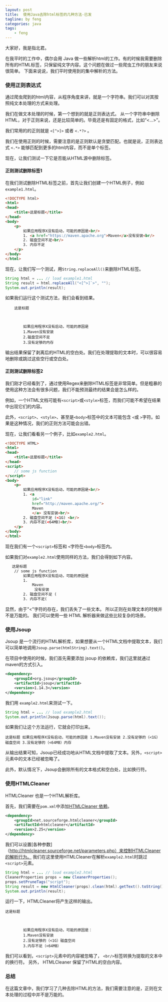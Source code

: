 ```yaml
---
layout: post
title:  使用Java去除html标签的几种方法-已发
tagline: by feng
categories: java
tags: 
    - feng
---
```


大家好，我是指北君。

在我平时的工作中，偶尔会用 Java 做一些解析html的工作。有的时候我需要删除所有的HTML标签，只保留纯文字内容。这个问题在做过一些爬虫工作的朋友来说很简单。 下面来说说，我们平时使用到的集中解析的方法。

<!--more-->

### 使用正则表达式

通过爬虫爬到的html内容，从程序角度来讲，就是一个字符串。我们可以对其按照纯文本处理的方式来处理。 

我们在做文本处理的时候，第一个想到的就是正则表达式。 从一个字符串中删除HTML，对于正则来说，还是比较简单的。毕竟还是有固定的格式，比如“<...>”。

我们常用的的正则就是 `<[^>]>` 或者 `<.*?>` 。

我们在使用正则的时候，需要注意的是正则默认是贪婪匹配。也就是说，正则表达式 `<.*>` 能够匹配到更多的html内容，而不是单个标签。

现在，让我们测试一下它是否能从HTML源中删除标签。

#### 正则测试删除标签1

在我们测试删除HTML标签之前，首先让我们创建一个HTML例子，例如`example1.html`。

```html
<!DOCTYPE html>
<html>
<head>
    <title>这是标题</title>
</head>
<body>
    <p>
        如果应用程序X没有启动，可能的原因是<br/>
        1. <a href="https://maven.apache.org">Maven</a>没有安装<br/>
        2. 磁盘空间不足<br/>
        3. 内存不足
    </p>
</body>
</html>

```

现在，让我们写一个测试，用`String.replaceAll()`来删除HTML标签。

```Java
String html = ... // load example1.html
String result = html.replaceAll("<[^>]`>", "");
System.out.println(result);
```

如果我们运行这个测试方法，我们会看到结果。

```text
    这是标题



        如果应用程序X没有启动，可能的原因是
        1.Maven没有安装
        2.磁盘空间不足
        3.没有足够的内存
```


输出结果保留了剥离后的HTML的空白处。我们在处理提取的文本时，可以很容易地删除或跳过这些空行或空白处。

#### 正则测试删除标签2

我们刚才已经看到了，通过使用Regex来删除HTML标签是非常简单。但是粗暴的使用这种方法会有很多问题，我们不能预测最终的结果会是怎么样的。

例如，一个HTML文档可能有`<script>`或`<style>`标签，而我们可能不希望在结果中出现它们的内容。

此外，`<script>`、`<style>`、甚至是`<body>`标签中的文本可能包含 `<`或 `>`字符。如果是这种情况，我们的正则方法可能会出错。

现在，让我们看看另一个例子，比如`example2.html`。

```html
<!DOCTYPE HTML>
<html>
<head>
    <title>这是标题</title>
</head>
<script>
    // some js function
</script>
<body>
    <p>
        如果应用程序X没有启动，可能的原因是<br/>
        1. <a
            id="link"
            href="http://maven.apache.org/">
            Maven
            </a> 没有安装<br/>
        2. 磁盘空间不足 (<1G) <br/>
        3. 内存不足(<64MB)<br/>
    </p>
</body>
</html>
```
现在我们有一个`<script>`标签和 `<`字符在`<body>`标签内。

如果我们对`example2.html`使用同样的方法，我们会得到如下内容。

```HTML
   这是标题
    // some js function
        如果应用程序X没有启动，可能的原因是
        1. 
            Maven
             没有安装
        2. 磁盘空间不足 (
        3. 内存不足(
```

显然，由于"<"字符的存在，我们丢失了一些文本。 所以正则在处理文本的时候并不是万能的。 我们可以使用一些 HTML 解析器来做这些比较复杂的场景。

### 使用Jsoup

Jsoup 是一个流行的HTML解析库，如果想要从一个HTML文档中提取文本，我们可以简单地调用`Jsoup.parse(htmlString).text()`。

在项目中使用的时候，我们首先需要添加 jsoup 的依赖库，我们这里就通过maven的方式引入。

```XML
<dependency>
    <groupId>org.jsoup</groupId>
    <artifactId>jsoup</artifactId>
    <version>1.14.3</version>
</dependency>
```

我们用 `example2.html`来测试一下。

```Java
String html = ... // load example2.html
System.out.println(Jsoup.parse(html).text());
```

如果我们让这个方法运行，它就会打印出来。

```text
这是标题 如果应用程序X没有启动，可能的原因是 1.Maven没有安装 2.没有足够的（<1G）磁盘空间 3.没有足够的（<64MB）内存
```

从输出结果可知，Jsoup已经成功地从HTML文档中提取了文本。另外，`<script>`元素中的文本已经被忽略了。

此外，默认情况下，Jsoup会删除所有的文本格式和空白处，比如换行符。


### 使用HTMLCleaner

HTMLCleaner 也是一个HTML解析库。

首先，我们需要在`pom.xml`中添加[HTMLCleaner 依赖](https://search.maven.org/search?q=a:htmlcleaner%20g:net.sourceforge.htmlcleaner)。

```XML
<dependency>
    <groupId>net.sourceforge.htmlcleaner</groupId>
    <artifactId>htmlcleaner</artifactId>
    <version>2.25</version>
</dependency>
```

我们可以设置[各种参数]（http://htmlcleaner.sourceforge.net/parameters.php）来控制HTMLCleaner的解析行为。 我们在这里使用HTMLCleaner在解析`example2.html`时跳过`<script>`元素。

```java
String html = ... // load example2.html
CleanerProperties props = new CleanerProperties();
props.setPruneTags("script");
String result = new HtmlCleaner(props).clean(html).getText().toString();
System.out.println(result);
```

运行一下，HTMLCleaner将产生这样的输出。

```
这是标题



        如果应用程序X没有启动，可能的原因是：
        1.Maven没有安装
        2.没有足够的（<1G）磁盘空间
        3.内存不足（<64MB）
```

我们可以看到，`<script>`元素中的内容被忽略了， `<br/>`标签转换为提取的文本中的换行符。 另外， HTMLCleaner 保留了HTML的空白内容。 

### 总结

在这篇文章中，我们学习了几种去除HTML的方法，我们需要注意的是，正则在文本处理的过程中并不是万能的。
